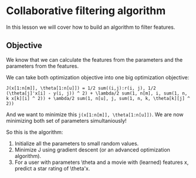 # Collaborative filtering algorithm

In this lesson we will cover how to build an algorithm to filter features.

## Objective

We know that we can calculate the features from the parameters and the parameters from the features.

We can take both optimization objective into one big optimization objective:

```
J(x[1:n[m]], \theta[1:n[u]]) = 1/2 sum((i,j):r(i, j), 1/2 (\theta[j]'x[i] - y(i, j)) ^ 2) + \lambda/2 sum(1, n[m], i, sum(1, n, k x[k][i] ^ 2)) + \ambda/2 sum(1, n[u], j, sum(1, n, k, \theta[k][j] ^ 2))
```

And we want to minimize this `j(x[1:n[m]], \theta[1:n[u]])`. We are now minimizing both set of parameters simultaniously!

So this is the algorithm:

1. Initialize all the parameters to small random values.
2. Minimize J using gradient descent (or an advanced optimization algorithm).
3. For a user with parameters \theta and a movie with (learned) features x, predict a star rating of \theta'x.
